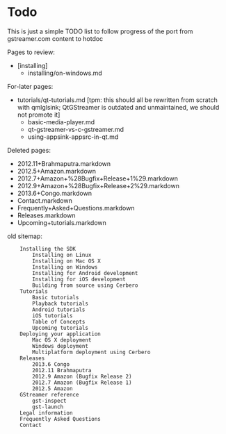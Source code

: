 # Todo

This is just a simple TODO list to follow progress of the port from
gstreamer.com content to hotdoc

Pages to review:
 - [installing]
   - installing/on-windows.md

For-later pages:
 - tutorials/qt-tutorials.md [tpm: this should all be rewritten from scratch with qmlglsink; QtGStreamer is outdated and unmaintained, we should not promote it]
   - basic-media-player.md
   - qt-gstreamer-vs-c-gstreamer.md
   - using-appsink-appsrc-in-qt.md


Deleted pages:
 - 2012.11+Brahmaputra.markdown
 - 2012.5+Amazon.markdown
 - 2012.7+Amazon+%28Bugfix+Release+1%29.markdown
 - 2012.9+Amazon+%28Bugfix+Release+2%29.markdown
 - 2013.6+Congo.markdown
 - Contact.markdown
 - Frequently+Asked+Questions.markdown
 - Releases.markdown
 - Upcoming+tutorials.markdown


old sitemap:

        Installing the SDK
            Installing on Linux
            Installing on Mac OS X
            Installing on Windows
            Installing for Android development
            Installing for iOS development
            Building from source using Cerbero
        Tutorials
            Basic tutorials
            Playback tutorials
            Android tutorials
            iOS tutorials
            Table of Concepts
            Upcoming tutorials
        Deploying your application
            Mac OS X deployment
            Windows deployment
            Multiplatform deployment using Cerbero
        Releases
            2013.6 Congo
            2012.11 Brahmaputra
            2012.9 Amazon (Bugfix Release 2)
            2012.7 Amazon (Bugfix Release 1)
            2012.5 Amazon
        GStreamer reference
            gst-inspect
            gst-launch
        Legal information
        Frequently Asked Questions
        Contact 
